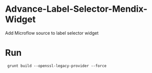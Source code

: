 # Advance-Label-Selector-Mendix-Widget
Add Microflow source to label selector widget

# Run
` grunt build --openssl-legacy-provider --force`
